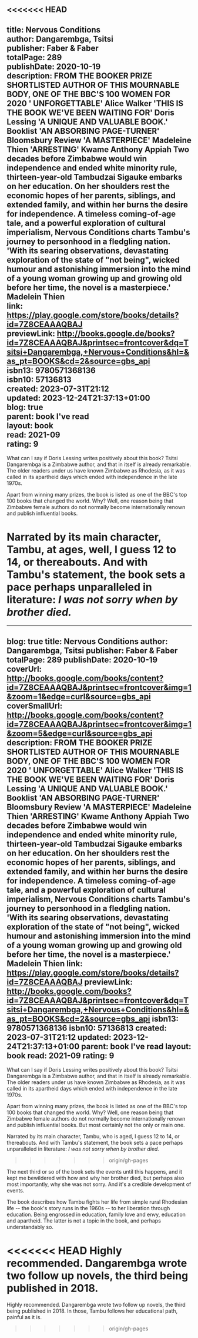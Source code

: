 <<<<<<< HEAD
---  
title: Nervous Conditions  
author: Dangarembga, Tsitsi  
publisher: Faber & Faber  
totalPage: 289  
publishDate: 2020-10-19  
description: FROM THE BOOKER PRIZE SHORTLISTED AUTHOR OF THIS MOURNABLE BODY, ONE OF THE BBC'S 100 WOMEN FOR 2020 ' UNFORGETTABLE' Alice Walker 'THIS IS THE BOOK WE'VE BEEN WAITING FOR' Doris Lessing 'A UNIQUE AND VALUABLE BOOK.' Booklist 'AN ABSORBING PAGE-TURNER' Bloomsbury Review 'A MASTERPIECE' Madeleine Thien 'ARRESTING' Kwame Anthony Appiah Two decades before Zimbabwe would win independence and ended white minority rule, thirteen-year-old Tambudzai Sigauke embarks on her education. On her shoulders rest the economic hopes of her parents, siblings, and extended family, and within her burns the desire for independence. A timeless coming-of-age tale, and a powerful exploration of cultural imperialism, Nervous Conditions charts Tambu's journey to personhood in a fledgling nation. 'With its searing observations, devastating exploration of the state of "not being", wicked humour and astonishing immersion into the mind of a young woman growing up and growing old before her time, the novel is a masterpiece.' Madelein Thien  
link: https://play.google.com/store/books/details?id=7Z8CEAAAQBAJ  
previewLink: http://books.google.de/books?id=7Z8CEAAAQBAJ&printsec=frontcover&dq=Tsitsi+Dangarembga,+Nervous+Conditions&hl=&as_pt=BOOKS&cd=2&source=gbs_api  
isbn13: 9780571368136  
isbn10: 57136813  
created: 2023-07-31T21:12  
updated: 2023-12-24T21:37:13+01:00  
blog: true  
parent: book I've read  
layout: book  
read: 2021-09  
rating: 9  
---  
  
What can I say if Doris Lessing writes positively about this book?  Tsitsi Dangarembga is a Zimbabwe author, and that in itself is already remarkable.  The older readers under us have known Zimbabwe as Rhodesia, as it was called in its apartheid days which ended with independence in the late 1970s.  
  
Apart from winning many prizes, the book is listed as one of the BBC's top 100 books that changed the world. Why? Well, one reason being that Zimbabwe female authors do not normally become internationally renown and publish influential books.   
  
Narrated by its main character, Tambu, at ages, well, I guess 12 to 14, or thereabouts.  And with Tambu's statement, the book sets a pace perhaps unparalleled in literature: _I was not sorry when by brother died._  
=======
---
blog: true
title: Nervous Conditions
author: Dangarembga, Tsitsi
publisher: Faber & Faber
totalPage: 289
publishDate: 2020-10-19
coverUrl: http://books.google.com/books/content?id=7Z8CEAAAQBAJ&printsec=frontcover&img=1&zoom=1&edge=curl&source=gbs_api
coverSmallUrl: http://books.google.com/books/content?id=7Z8CEAAAQBAJ&printsec=frontcover&img=1&zoom=5&edge=curl&source=gbs_api
description: FROM THE BOOKER PRIZE SHORTLISTED AUTHOR OF THIS MOURNABLE BODY, ONE OF THE BBC'S 100 WOMEN FOR 2020 ' UNFORGETTABLE' Alice Walker 'THIS IS THE BOOK WE'VE BEEN WAITING FOR' Doris Lessing 'A UNIQUE AND VALUABLE BOOK.' Booklist 'AN ABSORBING PAGE-TURNER' Bloomsbury Review 'A MASTERPIECE' Madeleine Thien 'ARRESTING' Kwame Anthony Appiah Two decades before Zimbabwe would win independence and ended white minority rule, thirteen-year-old Tambudzai Sigauke embarks on her education. On her shoulders rest the economic hopes of her parents, siblings, and extended family, and within her burns the desire for independence. A timeless coming-of-age tale, and a powerful exploration of cultural imperialism, Nervous Conditions charts Tambu's journey to personhood in a fledgling nation. 'With its searing observations, devastating exploration of the state of "not being", wicked humour and astonishing immersion into the mind of a young woman growing up and growing old before her time, the novel is a masterpiece.' Madelein Thien
link: https://play.google.com/store/books/details?id=7Z8CEAAAQBAJ
previewLink: http://books.google.com/books?id=7Z8CEAAAQBAJ&printsec=frontcover&dq=Tsitsi+Dangarembga,+Nervous+Conditions&hl=&as_pt=BOOKS&cd=2&source=gbs_api
isbn13: 9780571368136
isbn10: 57136813
created: 2023-07-31T21:12
updated: 2023-12-24T21:37:13+01:00
parent: book I've read
layout: book
read: 2021-09
rating: 9
---
  
What can I say if Doris Lessing writes positively about this book?  Tsitsi Dangarembga is a Zimbabwe author, and that in itself is already remarkable.  The older readers under us have known Zimbabwe as Rhodesia, as it was called in its apartheid days which ended with independence in the late 1970s.  
  
Apart from winning many prizes, the book is listed as one of the BBC's top 100 books that changed the world. Why? Well, one reason being that Zimbabwe female authors do not normally become internationally renown and publish influential books.  But most certainly not the only or main one.  
  
Narrated by its main character, Tambu, who is aged, I guess 12 to 14, or thereabouts.  And with Tambu's statement, the book sets a pace perhaps unparalleled in literature: _I was not sorry when by brother died._  
>>>>>>> origin/gh-pages
  
The next third or so of the book sets the events until this happens, and it kept me bewildered with how and why her brother died, but perhaps also most importantly, why she was not sorry. And it's a credible development of events.    
  
The book describes how Tambu fights her life from simple rural Rhodesian life -- the book's story runs in the 1960s -- to her liberation through education. Being engrossed in education, family love and envy, education and apartheid. The latter is not a topic in the book, and perhaps understandably so.    
  
<<<<<<< HEAD
Highly recommended. Dangarembga wrote two follow up novels, the third being published in 2018.
=======
Highly recommended. Dangarembga wrote two follow up novels, the third being published in 2018.   In those, Tambu follows her educational path, painful as it is.
>>>>>>> origin/gh-pages
